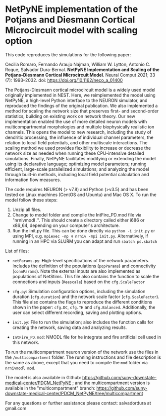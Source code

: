 # NetPyNE implementation of the Potjans and Diesmann Cortical Microcircuit model with scaling option

This code reproduces the simulations for the following paper:

Cecilia Romaro, Fernando Araujo Najman, William W. Lytton, Antonio C. Roque, Salvador Dura-Bernal. **NetPyNE Implementation and Scaling of the Potjans-Diesmann Cortical Microcircuit Model**. Neural Comput 2021; 33 (7): 1993–2032. doi: https://doi.org/10.1162/neco_a_01400

The Potjans-Diesmann cortical microcircuit model is a widely used model originally implemented in NEST. Here, we reimplemented the model using NetPyNE, a high-level Python interface to the NEURON simulator, and reproduced the findings of the original publication. We also implemented a method for scaling the network size that preserves first- and second-order statistics, building on existing work on network theory. Our new implementation enabled the use of more detailed neuron models with multicompartmental morphologies and multiple biophysically realistic ion channels. This opens the model to new research, including the study of dendritic processing, the influence of individual channel parameters, the relation to local field potentials, and other multiscale interactions. The scaling method we used provides flexibility to increase or decrease the network size as needed when running these CPU-intensive detailed simulations. Finally, NetPyNE facilitates modifying or extending the model using its declarative language; optimizing model parameters; running efficient, large-scale parallelized simulations; and analyzing the model through built-in methods, including local field potential calculation and information flow measures.

The code requires NEURON (> v7.8) and Python (>v3.5) and has been tested on Linux machines (CentOS and Ubuntu) and Mac OS X. 
To run the model follow these steps:

1. Unzip all files.
2. Change to model folder and compile the IntFire_PD.mod file via "nrnivmodl .". This should create a directory called either i686 or x86_64, depending on your computer's architecture.
3. Run the init.py file. This can be done directly via `python -i init.py` or using MPI, e.g. `mpiexec -np 4 nrniv -mpi init.py`. Alternatively, if running in an HPC via SLURM you can adapt and run `sbatch pd.sbatch`   

List of files:

- `netParams.py`: High-level specifications of the network parameters. Includes the definition of the populations (`popParams`) and connectivity (`connParams`). Note the external inputs are also implemented as populations of NetStims. This file also contains the function to scale the connections and inputs (`Reescale`) based on the `cfg.ScaleFactor`

- `cfg.py`: Simulation configuration options, including the simulation duration (`cfg.duration`) and the network scale factor (`cfg.ScaleFactor`). This file also contains the flags to reproduce the different conditions shown in the paper: `cfg.DC`, `cfg.TH` and `cfg.Balanced`. Additionally, the user can select different recording, saving and plotting options.

- `init.py`: File to run the simulation; also includes the function calls for creating the network, saving data and analyzing results.

- `IntFire_PD.mod`: NMODL file for he integrate and fire artificial cell used in this network.

To run the multicompartment neuron version of the network use the files in the `/multicompartment` folder. The running instructions and file description is the same as above, except that you need to compile the `mod` folder via `nrnivmodl mod`. 

The model is also available in Github: https://github.com/suny-downstate-medical-center/PDCM_NetPyNE ; and the multicompartment version is available in the "multicompartment" branch: https://github.com/suny-downstate-medical-center/PDCM_NetPyNE/tree/multicompartment 


For any questions or further assistance please contact: salvadordura at gmail.com

 